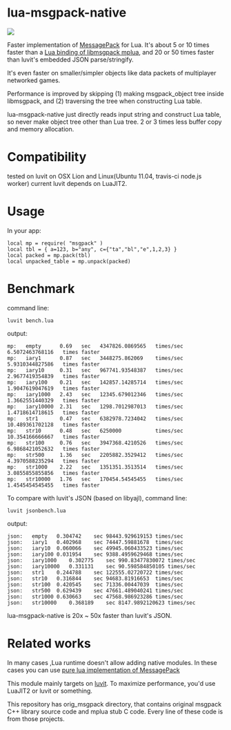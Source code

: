 lua-msgpack-native
====
<a href="http://travis-ci.org/kengonakajima/lua-msgpack-native"><img src="https://secure.travis-ci.org/kengonakajima/lua-msgpack-native.png"></a>

Faster implementation of [MessagePack](http://msgpack.org/) for Lua.
It's about 5 or 10 times faster than a [Lua binding of libmsgpack mplua](https://github.com/nobu-k/mplua),
and 20 or 50 times faster than luvit's embedded JSON parse/stringify.

It's even faster on smaller/simpler objects like data packets of multiplayer networked games.


Performance is improved by skipping (1) making msgpack_object tree
inside libmsgpack, and (2) traversing the tree when constructing Lua table.

lua-msgpack-native just directly reads input string and construct Lua table,
so never make object tree other than Lua tree. 2 or 3 times less buffer copy
and memory allocation.

Compatibility
====
tested on luvit on OSX Lion and Linux(Ubuntu 11.04, travis-ci node.js worker)
current luvit depends on LuaJIT2.

Usage
====
In your app:

    local mp = require( "msgpack" )
    local tbl = { a=123, b="any", c={"ta","bl","e",1,2,3} }
    local packed = mp.pack(tbl)
    local unpacked_table = mp.unpack(packed)

    

Benchmark
====

command line:

    luvit bench.lua

output:

    mp:   empty      0.69   sec   4347826.0869565   times/sec   6.5072463768116   times faster
    mp:   iary1      0.87   sec   3448275.862069    times/sec   5.9310344827586   times faster
    mp:   iary10     0.31   sec   967741.93548387   times/sec   2.9677419354839   times faster
    mp:   iary100    0.21   sec   142857.14285714   times/sec   1.9047619047619   times faster
    mp:   iary1000   2.43   sec   12345.679012346   times/sec   1.3662551440329   times faster
    mp:   iary10000  2.31   sec   1298.7012987013   times/sec   1.4718614718615   times faster
    mp:   str1       0.47   sec   6382978.7234042   times/sec   10.489361702128   times faster
    mp:   str10      0.48   sec   6250000           times/sec   10.354166666667   times faster
    mp:   str100     0.76   sec   3947368.4210526   times/sec   6.9868421052632   times faster
    mp:   str500     1.36   sec   2205882.3529412   times/sec   4.3970588235294   times faster
    mp:   str1000    2.22   sec   1351351.3513514   times/sec   3.0855855855856   times faster
    mp:   str10000   1.76   sec   170454.54545455   times/sec   1.4545454545455   times faster

To compare with luvit's JSON (based on libyajl), command line:

    luvit jsonbench.lua

output:

    json:	empty	0.304742	sec	98443.929619153	times/sec
    json:	iary1	0.402968	sec	74447.59881678	times/sec
    json:	iary10	0.060066	sec	49945.060433523	times/sec
    json:	iary100	0.031954	sec	9388.4959629468	times/sec
    json:	iary1000	0.302775	sec	990.83477830072	times/sec
    json:	iary10000	0.331131	sec	90.598584850105	times/sec
    json:	str1	0.244788	sec	122555.02720722	times/sec
    json:	str10	0.316844	sec	94683.81916653	times/sec
    json:	str100	0.420545	sec	71336.00447039	times/sec
    json:	str500	0.629439	sec	47661.489040241	times/sec
    json:	str1000	0.630663	sec	47568.986923286	times/sec
    json:	str10000	0.368189	sec	8147.9892120623	times/sec

lua-msgpack-native is 20x ~ 50x faster than luvit's JSON.


    
Related works
====
In many cases ,Lua runtime doesn't allow adding native modules.
In these cases you can use [pure lua implementation of MessagePack](https://github.com/kengonakajima/lua-msgpack)

This module mainly targets on [luvit](https://github.com/luvit/luvit).
To maximize performance, you'd use LuaJIT2 or luvit or something.

This repository has orig_msgpack directory, 
that contains original msgpack C++ library source code and mplua stub C code.
Every line of these code is from those projects.

 
